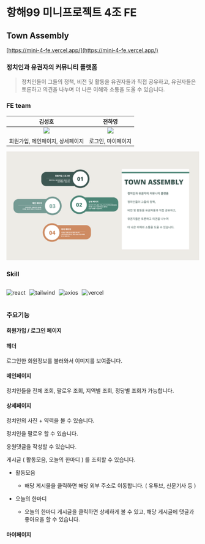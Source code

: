 # 항해99 미니프로젝트 4조 FE

## Town Assembly

[https://mini-4-fe.vercel.app/](https://mini-4-fe.vercel.app/)
### 정치인과 유권자의 커뮤니티 플랫폼

 >정치인들이 그들의 정책, 비전 및 활동을 유권자들과 직접 공유하고, 유권자들은 토론하고 의견을 나누며 더 나은 이해와 소통을 도울 수 있습니다.

### FE team

| 김성호 | 전하영 |
|:---:|:---:|
| <img src="https://avatars.githubusercontent.com/u/120389368?v=4" width="30%" /> | <img src="https://avatars.githubusercontent.com/u/137272433?v=4" width="30%" /> |
| 회원가입, 메인페이지, 상세페이지 | 로그인, 마이페이지 |

<img src="/src/img/프로젝트 소개.png">

### Skill
<div style="display: flex; align-items: center; gap: 10px;">

![react](https://img.shields.io/badge/React-grey?style=for-the-badge&logo=react)

![tailwind](https://img.shields.io/badge/Tailwind%20CSS-grey?style=for-the-badge&logo=tailwindcss)

![axios](https://img.shields.io/badge/Axios-grey?style=for-the-badge)

![vercel](https://img.shields.io/badge/vercel-grey?style=for-the-badge&logo=vercel)

</div>

### 주요기능

#### 회원가입 / 로그인 페이지

#### 헤더
로그인한 회원정보를 불러와서 이미지를 보여줍니다.

#### 메인페이지
정치인들을 전체 조회, 팔로우 조회, 지역별 조회, 정당별 조회가 가능합니다.
#### 상세페이지
정치인의 사진 + 약력을 볼 수 있습니다.

정치인을 팔로우 할 수 있습니다.

응원댓글을 작성할 수 있습니다.

게시글 ( 활동모음, 오늘의 한마디 ) 를 조회할 수 있습니다.

- 활동모음

  - 해당 게시물을 클릭하면 해당 외부 주소로 이동합니다. ( 유튜브, 신문기사 등 )

- 오늘의 한마디

  - 오늘의 한마디 게시글을 클릭하면 상세하게 볼 수 있고, 해당 게시글에 댓글과 좋아요을 할 수 있습니다.
#### 마이페이지


